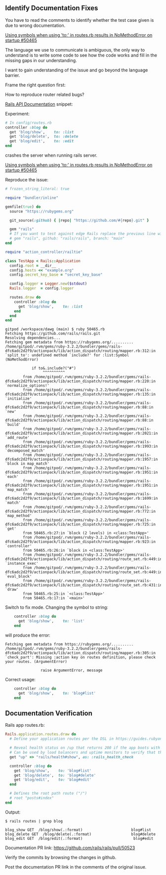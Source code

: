 ## Identify Documentation Fixes

You have to read the comments to identify whether the test case given is due to wrong documentation.

[Using symbols when using 'to:' in routes.rb results in NoMethodError on startup #50465](https://github.com/rails/rails/issues/50465)

The language we use to communicate is ambiguous, the only way to understand is to write some code to see how the code works and fill in the missing gaps in our understanding.

I want to gain understanding of the issue and go beyond the language barrier.

Frame the right question first:

How to reproduce router related bugs?

[Rails API Documentation](https://api.rubyonrails.org/classes/ActionDispatch/Routing.html) snippet:

Experiment:

```ruby
# In config/routes.rb
controller :blog do
  get 'blog/show',    to: :list
  get 'blog/delete',  to: :delete
  get 'blog/edit',    to: :edit
end
```

crashes the server when running rails server.


[Using symbols when using 'to:' in routes.rb results in NoMethodError on startup #50465](https://github.com/rails/rails/issues/50465)

Reproduce the issue:

```ruby
# frozen_string_literal: true

require "bundler/inline"

gemfile(true) do
  source "https://rubygems.org"

  git_source(:github) { |repo| "https://github.com/#{repo}.git" }

  gem "rails"
  # If you want to test against edge Rails replace the previous line with this:
  # gem "rails", github: "rails/rails", branch: "main"
end

require "action_controller/railtie"

class TestApp < Rails::Application
  config.root = __dir__
  config.hosts << "example.org"
  config.secret_key_base = "secret_key_base"

  config.logger = Logger.new($stdout)
  Rails.logger  = config.logger

  routes.draw do
    controller :blog do
      get 'blog/show',    to: :list
    end    
  end
end
```

```
gitpod /workspace/dawg (main) $ ruby 50465.rb
Fetching https://github.com/rails/rails.git
Resolving dependencies...
Fetching gem metadata from https://rubygems.org/..........
/home/gitpod/.rvm/gems/ruby-3.2.2/bundler/gems/rails-dfc6adc2d2f9/actionpack/lib/action_dispatch/routing/mapper.rb:312:in `split_to': undefined method `include?' for :list:Symbol (NoMethodError)

            if to&.include?("#")
                 ^^^^^^^^^^
        from /home/gitpod/.rvm/gems/ruby-3.2.2/bundler/gems/rails-dfc6adc2d2f9/actionpack/lib/action_dispatch/routing/mapper.rb:220:in `normalize_options!'
        from /home/gitpod/.rvm/gems/ruby-3.2.2/bundler/gems/rails-dfc6adc2d2f9/actionpack/lib/action_dispatch/routing/mapper.rb:135:in `initialize'
        from /home/gitpod/.rvm/gems/ruby-3.2.2/bundler/gems/rails-dfc6adc2d2f9/actionpack/lib/action_dispatch/routing/mapper.rb:88:in `new'
        from /home/gitpod/.rvm/gems/ruby-3.2.2/bundler/gems/rails-dfc6adc2d2f9/actionpack/lib/action_dispatch/routing/mapper.rb:88:in `build'
        from /home/gitpod/.rvm/gems/ruby-3.2.2/bundler/gems/rails-dfc6adc2d2f9/actionpack/lib/action_dispatch/routing/mapper.rb:2021:in `add_route'
        from /home/gitpod/.rvm/gems/ruby-3.2.2/bundler/gems/rails-dfc6adc2d2f9/actionpack/lib/action_dispatch/routing/mapper.rb:1993:in `decomposed_match'
        from /home/gitpod/.rvm/gems/ruby-3.2.2/bundler/gems/rails-dfc6adc2d2f9/actionpack/lib/action_dispatch/routing/mapper.rb:1957:in `block in map_match'
        from /home/gitpod/.rvm/gems/ruby-3.2.2/bundler/gems/rails-dfc6adc2d2f9/actionpack/lib/action_dispatch/routing/mapper.rb:1951:in `each'
        from /home/gitpod/.rvm/gems/ruby-3.2.2/bundler/gems/rails-dfc6adc2d2f9/actionpack/lib/action_dispatch/routing/mapper.rb:1951:in `map_match'
        from /home/gitpod/.rvm/gems/ruby-3.2.2/bundler/gems/rails-dfc6adc2d2f9/actionpack/lib/action_dispatch/routing/mapper.rb:1699:in `match'
        from /home/gitpod/.rvm/gems/ruby-3.2.2/bundler/gems/rails-dfc6adc2d2f9/actionpack/lib/action_dispatch/routing/mapper.rb:772:in `map_method'
        from /home/gitpod/.rvm/gems/ruby-3.2.2/bundler/gems/rails-dfc6adc2d2f9/actionpack/lib/action_dispatch/routing/mapper.rb:725:in `get'
        from 50465.rb:27:in `block (2 levels) in <class:TestApp>'
        from /home/gitpod/.rvm/gems/ruby-3.2.2/bundler/gems/rails-dfc6adc2d2f9/actionpack/lib/action_dispatch/routing/mapper.rb:923:in `controller'
        from 50465.rb:26:in `block in <class:TestApp>'
        from /home/gitpod/.rvm/gems/ruby-3.2.2/bundler/gems/rails-dfc6adc2d2f9/actionpack/lib/action_dispatch/routing/route_set.rb:449:in `instance_exec'
        from /home/gitpod/.rvm/gems/ruby-3.2.2/bundler/gems/rails-dfc6adc2d2f9/actionpack/lib/action_dispatch/routing/route_set.rb:449:in `eval_block'
        from /home/gitpod/.rvm/gems/ruby-3.2.2/bundler/gems/rails-dfc6adc2d2f9/actionpack/lib/action_dispatch/routing/route_set.rb:431:in `draw'
        from 50465.rb:25:in `<class:TestApp>'
        from 50465.rb:17:in `<main>'
```

Switch to fix mode. Changing the symbol to string:

```ruby
    controller :blog do
      get 'blog/show',    to: 'list'
    end   
```

will produce the error:

```
Fetching gem metadata from https://rubygems.org/..........
/home/gitpod/.rvm/gems/ruby-3.2.2/bundler/gems/rails-dfc6adc2d2f9/actionpack/lib/action_dispatch/routing/mapper.rb:305:in `check_part': Missing :action key on routes definition, please check your routes. (ArgumentError)

                raise ArgumentError, message
```
Correct usage:

```ruby
	controller :blog do
	  get 'blog/show',    to: 'blog#list'
	end    
```

## Documentation Verification

Rails app routes.rb:

```ruby
Rails.application.routes.draw do
  # Define your application routes per the DSL in https://guides.rubyonrails.org/routing.html

  # Reveal health status on /up that returns 200 if the app boots with no exceptions, otherwise 500.
  # Can be used by load balancers and uptime monitors to verify that the app is live.
  get "up" => "rails/health#show", as: :rails_health_check

  controller :blog do
    get 'blog/show',    to: 'blog#list'
    get 'blog/delete',  to: 'blog#delete'
    get 'blog/edit',    to: 'blog#edit'
  end      

  # Defines the root path route ("/")
  # root "posts#index"
end
```

Output:

```
$ rails routes | grep blog

blog_show GET  /blog/show(.:format)                      blog#list
blog_delete GET  /blog/delete(.:format)                  blog#delete
blog_edit GET  /blog/edit(.:format)                       blog#edit
```

Documentation PR link: https://github.com/rails/rails/pull/50523

Verify the commits by browsing the changes in github.

Post the documentation PR link in the comments of the original issue.


